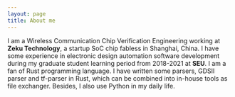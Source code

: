 ```yaml
---
layout: page
title: About me
---
```


I am a Wireless Communication Chip Verification Engineering working at **Zeku Technology**, a startup SoC chip fabless in Shanghai, China. I have some experience in electronic design automation software development during my graduate student learning period from 2018-2021 at **SEU**. 
I am a fan of Rust programming language. I have written some parsers, GDSII parser and tf-parser in Rust, which can be combined into in-house tools as file exchanger. Besides, I also use Python in my daily life.
